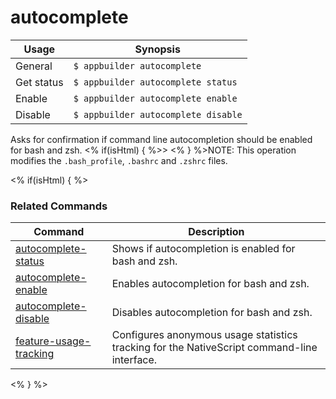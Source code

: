 autocomplete
==========

Usage | Synopsis
------|-------
General | `$ appbuilder autocomplete`
Get status | `$ appbuilder autocomplete status`
Enable | `$ appbuilder autocomplete enable`
Disable | `$ appbuilder autocomplete disable`


Asks for confirmation if command line autocompletion should be enabled for bash and zsh.
<% if(isHtml) { %>> <% } %>NOTE: This operation modifies the `.bash_profile`, `.bashrc` and `.zshrc` files.

<% if(isHtml) { %> 
### Related Commands

Command | Description
----------|----------
[autocomplete-status](autocomplete-status.html) | Shows if autocompletion is enabled for bash and zsh.
[autocomplete-enable](autocomplete-enable.html) | Enables autocompletion for bash and zsh.
[autocomplete-disable](autocomplete-disable.html) | Disables autocompletion for bash and zsh.
[feature-usage-tracking](feature-usage-tracking.html) | Configures anonymous usage statistics tracking for the NativeScript command-line interface.
<% } %>